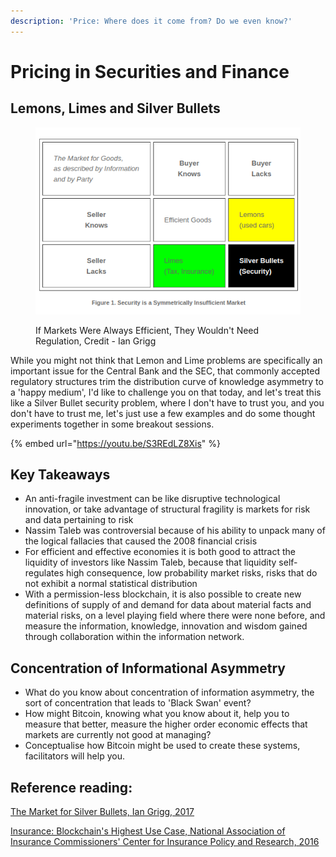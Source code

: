 ```yaml
---
description: 'Price: Where does it come from? Do we even know?'
---
```


# Pricing in Securities and Finance

## Lemons, Limes and Silver Bullets

<figure><img src="../../../../.gitbook/assets/Screenshot_20230608_090532.png" alt=""><figcaption><p> If Markets Were Always Efficient, They Wouldn't Need Regulation, Credit - Ian Grigg</p></figcaption></figure>

While you might not think that Lemon and Lime problems are specifically an important issue for the Central Bank and the SEC, that commonly accepted regulatory structures trim the distribution curve of knowledge asymmetry to a 'happy medium', I'd like to challenge you on that today, and let's treat this like a Silver Bullet security problem, where I don't have to trust you, and you don't have to trust me, let's just use a few examples and do some thought experiments together in some breakout sessions.

{% embed url="https://youtu.be/S3REdLZ8Xis" %}

## Key Takeaways

* An anti-fragile investment can be like disruptive technological innovation, or take advantage of structural fragility is markets for risk and data pertaining to risk
* Nassim Taleb was controversial because of his ability to unpack many of the logical fallacies that caused the 2008 financial crisis
* For efficient and effective economies it is both good to attract the liquidity of investors like Nassim Taleb, because that liquidity self-regulates high consequence, low probability market risks, risks that do not exhibit a normal statistical distribution
* With a permission-less blockchain, it is also possible to create new definitions of supply of and demand for data about material facts and material risks, on a level playing field where there were none before, and measure the information, knowledge, innovation and wisdom gained through collaboration within the information network.

## Concentration of Informational Asymmetry&#x20;

* What do you know about concentration of information asymmetry, the sort of concentration that leads to 'Black Swan' event?
* How might Bitcoin, knowing what you know about it, help you to measure that better, measure the higher order economic effects that markets are currently not good at managing?
* Conceptualise how Bitcoin might be used to create these systems, facilitators will help you.

## Reference reading:

[The Market for Silver Bullets, Ian Grigg, 2017](https://www.iang.org/papers/market_for_silver_bullets.html)

[Insurance: Blockchain's Highest Use Case, National Association of Insurance Commissioners' Center for Insurance Policy and Research, 2016](https://bico.media/6338aa78e9439a31836a42eb6b73f565223bf761d6fee92665fd06bec2c075fb)


